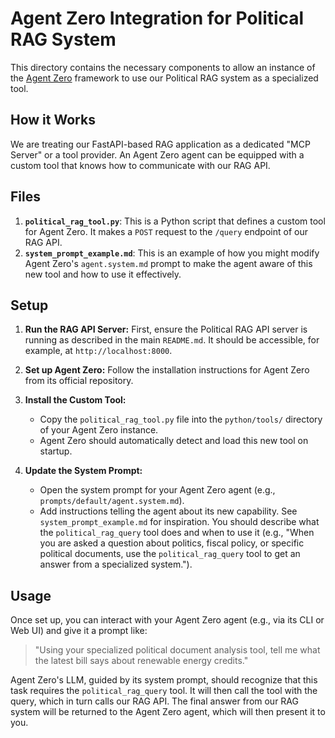 # Agent Zero Integration for Political RAG System

This directory contains the necessary components to allow an instance of the [Agent Zero](https://github.com/Cloud-Curio/agent-zero) framework to use our Political RAG system as a specialized tool.

## How it Works

We are treating our FastAPI-based RAG application as a dedicated "MCP Server" or a tool provider. An Agent Zero agent can be equipped with a custom tool that knows how to communicate with our RAG API.

## Files

1.  **`political_rag_tool.py`**: This is a Python script that defines a custom tool for Agent Zero. It makes a `POST` request to the `/query` endpoint of our RAG API.
2.  **`system_prompt_example.md`**: This is an example of how you might modify Agent Zero's `agent.system.md` prompt to make the agent aware of this new tool and how to use it effectively.

## Setup

1.  **Run the RAG API Server:** First, ensure the Political RAG API server is running as described in the main `README.md`. It should be accessible, for example, at `http://localhost:8000`.

2.  **Set up Agent Zero:** Follow the installation instructions for Agent Zero from its official repository.

3.  **Install the Custom Tool:**
    *   Copy the `political_rag_tool.py` file into the `python/tools/` directory of your Agent Zero instance.
    *   Agent Zero should automatically detect and load this new tool on startup.

4.  **Update the System Prompt:**
    *   Open the system prompt for your Agent Zero agent (e.g., `prompts/default/agent.system.md`).
    *   Add instructions telling the agent about its new capability. See `system_prompt_example.md` for inspiration. You should describe what the `political_rag_query` tool does and when to use it (e.g., "When you are asked a question about politics, fiscal policy, or specific political documents, use the `political_rag_query` tool to get an answer from a specialized system.").

## Usage

Once set up, you can interact with your Agent Zero agent (e.g., via its CLI or Web UI) and give it a prompt like:

> "Using your specialized political document analysis tool, tell me what the latest bill says about renewable energy credits."

Agent Zero's LLM, guided by its system prompt, should recognize that this task requires the `political_rag_query` tool. It will then call the tool with the query, which in turn calls our RAG API. The final answer from our RAG system will be returned to the Agent Zero agent, which will then present it to you.
```
